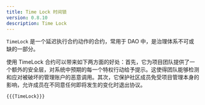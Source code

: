 ```yaml
---
title: Time Lock 时间锁
version: 0.8.10
description: Time Lock
---
```


`TimeLock` 是一个延迟执行合约动作的合约，常用于 DAO 中，是治理体系不可或缺的一部分。

使用 TimeLock 合约可以带来如下两方面的好处：首先，它为项目团队提供了一个额外的安全层，对系统中预期的每一个特权行动给予提示。这使得团队能够检测和应对被破坏的管理账户的恶意调用。其次，它保护社区成员免受项目管理本身的影响，允许成员在不同意任何即将发生的变化时退出协议。

```solidity
{{{TimeLock}}}
```
